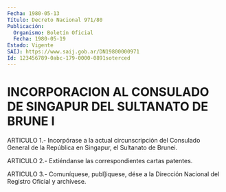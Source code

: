 ```yaml
---
Fecha: 1980-05-13
Título: Decreto Nacional 971/80
Publicación:
  Organismo: Boletín Oficial
  Fecha: 1980-05-19
Estado: Vigente
SAIJ: https://www.saij.gob.ar/DN19800000971
Id: 123456789-0abc-179-0000-0891soterced
---
```

# INCORPORACION AL CONSULADO DE SINGAPUR DEL SULTANATO DE BRUNE I

<a id="1"></a>
ARTICULO  1.-  Incorpórase  a  la  actual  circunscripción del Consulado  General  de  la República en Singapur, el  Sultanato  de Brunei.

<a id="2"></a>
ARTICULO 2.- Extiéndanse las correspondientes cartas patentes.

<a id="3"></a>
ARTICULO  3.-  Comuníquese,  publ]iquese,  dése a la Dirección Nacional del Registro Oficial y archívese.